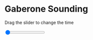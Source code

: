 <h1>Gaberone Sounding</h1>
<p>Drag the slider to change the time</p>

<div class="slidecontainer">
<input oninput='setImage(this)' class="slider" type="range" min="0" max="6" value="0" step="1" />
<img id='img'/>
</div>

<script>
var img = document.getElementById('img');
var img_array = ['/assets/images/skwt/skd_gaberone_wrfout_d01_2020-06-21_12:00:00.png',
'/assets/images/skwt/skd_gaberone_wrfout_d01_2020-06-21_18:00:00.png',
'/assets/images/skwt/skd_gaberone_wrfout_d01_2020-06-22_00:00:00.png',
'/assets/images/skwt/skd_gaberone_wrfout_d01_2020-06-22_06:00:00.png',
'/assets/images/skwt/skd_gaberone_wrfout_d01_2020-06-22_12:00:00.png',
'/assets/images/skwt/skd_gaberone_wrfout_d01_2020-06-22_18:00:00.png',];
function setImage(obj)
{
        var value = obj.value;
        img.src = img_array[value];

}
</script>
